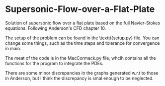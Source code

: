 # Supersonic-Flow-over-a-Flat-Plate
Solution of supersonic flow over a flat plate based on the full Navier-Stokes equations. Following Anderson's CFD chapter 10.

The setup of the problem can be found in the \texttt{setup.py} file. You can change some things, such as the time steps and tolerance
for convergence in main. 

The meat of the code is in the MacCormack.py file, whcih contains all the functions for the program to integrate the PDEs. 

There are some minor discrepancies in the graphs generated w.r.t to those in Anderson, but I think the discrepancy is smal enough to be neglected.